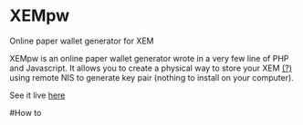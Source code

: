 # XEMpw
Online paper wallet generator for XEM

XEMpw is an online paper wallet generator wrote in a very few line of PHP and Javascript. 
It allows you to create a physical way to store your XEM <a href="http://nem.io" target="_blank">(?)</a> using remote NIS to generate key pair
(nothing to install on your computer).

See it live <a href="https://www.krakenlabs.org/XEMpw.php" target="_blank">here</a>

#How to 
